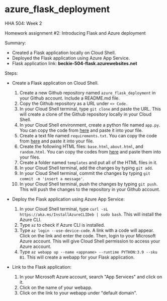 # azure_flask_deployment
HHA 504: Week 2

Homework assignment #2: Introducing Flask and Azure deployment

Summary:
- Created a Flask application locally on Cloud Shell.
- Deployed the Flask application using Azure App Service.
- Flask application link: **beckie-504-flask.azurewebsites.net**

Steps:
- Create a Flask application on Cloud Shell.
    1. Create a new Github repository named `azure_flask_deployment` in your Github account. Include a README.md file.
    2. Copy the Github repository as a URL under `<> Code.`
    3. In your Cloud Shell terminal, type `git clone` and paste the URL. This will create a clone of the Github repository locally in your Cloud Shell.
    4. In your Cloud Shell environment, create a python file named `app.py`. You can copy the code from [here](https://github.com/Beczheng/azure_flask_deployment/blob/main/app.py) and paste it into your file.
    5. Create a text file named `requirements.txt`. You can copy the code from [here](https://github.com/Beczheng/azure_flask_deployment/blob/main/requirements.txt) and paste it into your file.
    6. Create the following HTML files: `base.html`, `about.html`, and `random.html`. You can copy the codes from [here](https://github.com/Beczheng/azure_flask_deployment/tree/main/templates) and paste them into your files.
    7. Create a folder named `templates` and put all of the HTML files in it.
    8. In your Cloud Shell terminal, add the changes by typing `git add`.
    9. In your Cloud Shell terminal, commit the changes by typing `git commit -m 'insert a message'`.
    10. In your Cloud Shell terminal, push the changes by typing `git push`. This will push the changes to the repository in your Github account.

- Deploy the Flask application using Azure App Service:
    1. In your Cloud Shell terminal, type `curl -sL https://aka.ms/InstallAzureCLIDeb | sudo bash`. This will install the Azure CLI.
    2. Type `az` to check if Azure CLI is installed.
    3. Type `az login --use-device-code`. A link with a code will appear. Click on the link and enter the code. Then, login to your Microsoft Azure account. This will give Cloud Shell permission to access your Azure account. 
    3. Type `az webapp up --name <appname> --runtime PYTHON:3.9 --sku B1`. This will create a webapp for your Flask application.

- Link to the Flask application: 
    1. In your Microsoft Azure account, search "App Services" and click on it.
    2. Click on the name of your webapp.
    3. Click on the link to your webapp under "default domain".






